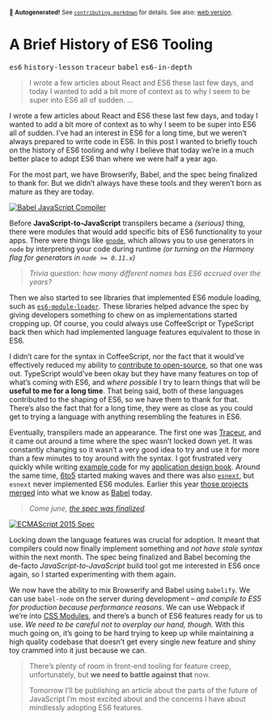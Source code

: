 <sub>&#x1F6A8; <strong>Autogenerated!</strong> See <a href="https://github.com/ponyfoo/articles/tree/noindex/contributing.markdown"><code>contributing.markdown</code></a> for details. See also: <a href="https://ponyfoo.com/articles/a-brief-history-of-es6-tooling">web version</a>.</sub>

<a href="https://ponyfoo.com/articles/a-brief-history-of-es6-tooling"><div></div></a>

<h1>A Brief History of ES6 Tooling</h1>

<p><kbd>es6</kbd> <kbd>history-lesson</kbd> <kbd>traceur</kbd> <kbd>babel</kbd> <kbd>es6-in-depth</kbd></p>

<blockquote><p>I wrote a few articles about React and ES6 these last few days, and today I wanted to add a bit more of context as to why I seem to be super into ES6 all of sudden. &#x2026;</p></blockquote>

<div><p>I wrote a few articles about React and ES6 these last few days, and today I wanted to add a bit more of context as to why I seem to be super into ES6 all of sudden. I&#x2019;ve had an interest in ES6 for a long time, but we weren&#x2019;t always prepared to write code in ES6. In this post I wanted to briefly touch on the history of ES6 tooling and why I believe that today we&#x2019;re in a much better place to adopt ES6 than where we were half a year ago.</p></div>

<div></div>

<div><p>For the most part, we have Browserify, Babel, and the spec being finalized to thank for. But we didn&#x2019;t always have these tools and they weren&#x2019;t born as mature as they are today.</p> <p><a href="http://babeljs.io/" target="_blank"><img src="https://i.imgur.com/DlNQvKS.png" alt="Babel JavaScript Compiler"></a></p></div>

<div><p>Before <strong>JavaScript-to-JavaScript</strong> transpilers became a <em>(serious)</em> thing, there were modules that would add specific bits of ES6 functionality to your apps. There were things like <a href="https://github.com/TooTallNate/gnode" target="_blank" aria-label="TooTallNate/gnode on GitHub"><code class="md-code md-code-inline">gnode</code></a>, which allows you to use generators in <code class="md-code md-code-inline">node</code> by interpreting your code during runtime <em>(or turning on the Harmony flag for generators in <code class="md-code md-code-inline">node &gt;= 0.11.x</code>)</em></p> <blockquote> <p><em>Trivia question: how many different names has ES6 accrued over the years?</em></p> </blockquote> <p>Then we also started to see libraries that implemented ES6 module loading, such as <a href="https://github.com/ModuleLoader/es6-module-loader" target="_blank" aria-label="ModuleLoader/es6-module-loader on GitHub"><code class="md-code md-code-inline">es6-module-loader</code></a>. These libraries helped advance the spec by giving developers something to chew on as implementations started cropping up. Of course, you could always use CoffeeScript or TypeScript back then which had implemented language features equivalent to those in ES6.</p> <p>I didn&#x2019;t care for the syntax in CoffeeScript, nor the fact that it would&#x2019;ve effectively reduced my ability to <a href="http://bevacqua.io/opensource" target="_blank" aria-label="I contribute on many open-source modules">contribute to open-source</a>, so that one was out. TypeScript would&#x2019;ve been okay but they have many features on top of what&#x2019;s coming with ES6, and <em>where possible</em> I try to learn things that will be <strong>useful to me for a long time</strong>. That being said, both of these languages contributed to the shaping of ES6, so we have them to thank for that. There&#x2019;s also the fact that for a long time, they were as close as you could get to trying a language with anything resembling the features in ES6.</p> <p>Eventually, transpilers made an appearance. The first one was <a href="https://github.com/google/traceur-compiler" target="_blank" aria-label="google/traceur-compiler on GitHub">Traceur</a>, and it came out around a time where the spec wasn&#x2019;t locked down yet. It was constantly changing so it wasn&#x2019;t a very good idea to try and use it for more than a few minutes to toy around with the syntax. I got frustrated very quickly while writing <a href="https://github.com/buildfirst/buildfirst/tree/master/ch05/17_harmony-traceur" target="_blank" aria-label="&apos;Harmony through Traceur, using Grunt&apos; code sample for JavaScript Application Design">example code</a> for my <a href="http://bevacquia.io/buildfirst" target="_blank" aria-label="JavaScript Application Design">application design book</a>. Around the same time, <a href="https://www.npmjs.com/package/6to5" target="_blank" aria-label="6to5 on npm">6to5</a> started making waves and there was also <a href="https://github.com/esnext/esnext" target="_blank" aria-label="esnext/esnext on GitHub"><code class="md-code md-code-inline">esnext</code></a>, but <code class="md-code md-code-inline">esnext</code> never implemented ES6 modules. Earlier this year <a href="http://babeljs.io/blog/2015/01/12/6to5-esnext/" target="_blank" aria-label="6to5 + esnext">those projects merged</a> into what we know as <a href="http://babeljs.io/" target="_blank" aria-label="Babel JavaScript Compiler">Babel</a> today.</p> <blockquote> <p><em>Come june, <a href="http://www.ecma-international.org/publications/files/ECMA-ST/Ecma-262.pdf" target="_blank" aria-label="ECMA-262 6th Edition was standarized on June 2015">the spec was finalized</a>.</em></p> </blockquote> <p><a href="http://www.ecma-international.org/publications/files/ECMA-ST/Ecma-262.pdf" target="_blank" aria-label="ECMA-262 6th Edition was standarized on June 2015"><img alt="ECMAScript 2015 Spec" title="Screen Shot 2015-08-25 at 17.37.57.png" class="" src="https://i.imgur.com/SiBLQvN.png"></a></p> <p>Locking down the language features was crucial for adoption. It meant that compilers could now finally implement something and <em>not have stale syntax</em> within the next month. The spec being finalized and Babel becoming the de-facto <em>JavaScript-to-JavaScript</em> build tool got me interested in ES6 once again, so I started experimenting with them again.</p> <p>We now have the ability to mix Browserify and Babel using <code class="md-code md-code-inline">babelify</code>. We can use <code class="md-code md-code-inline">babel-node</code> on the server during development &#x2013; <em>and compile to ES5 for production because performance reasons</em>. We can use Webpack if we&#x2019;re into <a href="http://glenmaddern.com/articles/css-modules" target="_blank" aria-label="CSS Modules article by Glen Maddern">CSS Modules</a>, and there&#x2019;s a bunch of ES6 features ready for us to use. <em>We need to be careful not to overplay our hand, though.</em> With this much going on, it&#x2019;s going to be hard trying to keep up while maintaining a high quality codebase that doesn&#x2019;t get every single new feature and shiny toy crammed into it just because we can.</p> <blockquote> <p>There&#x2019;s plenty of room in front-end tooling for feature creep, unfortunately, but <strong>we need to battle against that</strong> now.</p> <p>Tomorrow I&#x2019;ll be publishing an article about the parts of the future of JavaScript I&#x2019;m most excited about and the concerns I have about mindlessly adopting ES6 features.</p> </blockquote></div>
